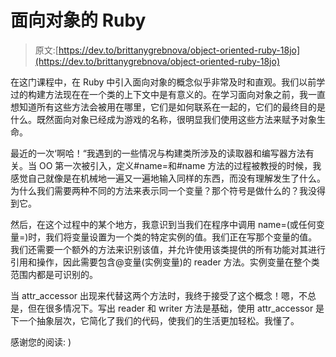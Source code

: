 # 面向对象的 Ruby

> 原文:[https://dev.to/brittanygrebnova/object-oriented-ruby-18jo](https://dev.to/brittanygrebnova/object-oriented-ruby-18jo)

在这门课程中，在 Ruby 中引入面向对象的概念似乎非常及时和直观。我们以前学过的构建方法现在在一个类的上下文中是有意义的。在学习面向对象之前，我一直想知道所有这些方法会被用在哪里，它们是如何联系在一起的，它们的最终目的是什么。既然面向对象已经成为游戏的名称，很明显我们使用这些方法来赋予对象生命。

最近的一次‘啊哈！“我遇到的一些情况与构建类所涉及的读取器和编写器方法有关。当 OO 第一次被引入，定义#name=和#name 方法的过程被教授的时候，我感觉自己就像是在机械地一遍又一遍地输入同样的东西，而没有理解发生了什么。为什么我们需要两种不同的方法来表示同一个变量？那个符号是做什么的？我没得到它。

然后，在这个过程中的某个地方，我意识到当我们在程序中调用 name=(或任何变量=)时，我们将变量设置为一个类的特定实例的值。我们正在写那个变量的值。我们还需要一个额外的方法来识别该值，并允许使用该类提供的所有功能对其进行引用和操作，因此需要包含@变量(实例变量)的 reader 方法。实例变量在整个类范围内都是可识别的。

当 attr_accessor 出现来代替这两个方法时，我终于接受了这个概念！嗯，不总是，但在很多情况下。写出 reader 和 writer 方法是基础，使用 attr_accessor 是下一个抽象层次，它简化了我们的代码，使我们的生活更加轻松。我懂了。

感谢您的阅读: )